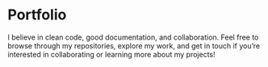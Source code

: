 # Portfolio
I believe in clean code, good documentation, and collaboration. Feel free to browse through my repositories, explore my work, and get in touch if you’re interested in collaborating or learning more about my projects!
